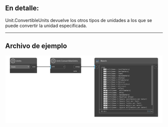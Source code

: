 ## En detalle:
Unit.ConvertibleUnits devuelve los otros tipos de unidades a los que se puede convertir la unidad especificada.
___
## Archivo de ejemplo

![Unit.ConvertibleUnits](./DynamoUnits.Unit.ConvertibleUnits_img.png)
